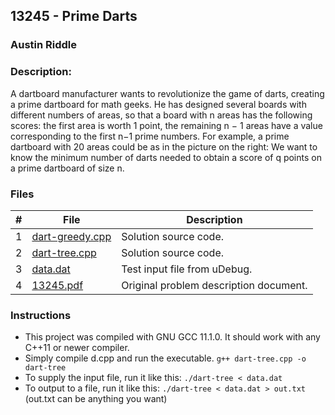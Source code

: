 ## 13245 - Prime Darts
### Austin Riddle
### Description:

A dartboard manufacturer wants to revolutionize the
game of darts, creating a prime dartboard for math geeks.
He has designed several boards with different numbers of
areas, so that a board with n areas has the following scores:
the first area is worth 1 point, the remaining n − 1 areas
have a value corresponding to the first n−1 prime numbers.
For example, a prime dartboard with 20 areas could be
as in the picture on the right:
We want to know the minimum number of darts needed
to obtain a score of q points on a prime dartboard of size
n.

### Files


|   #   | File                                | Description                              |
| :---: | ----------------------------------- | ---------------------------------------- |
|   1   |[dart-greedy.cpp](./dart-greedy.cpp) | Solution source code.                    |
|   2   |[dart-tree.cpp](./dart-tree.cpp) | Solution source code.                    |
|   3   |[data.dat](./data.dat)               | Test input file from uDebug.             |
|   4   |[13245.pdf](./13245.pdf)       | Original problem description document.   |

### Instructions

- This project was compiled with GNU GCC 11.1.0.  It should work with any C++11 or newer compiler.
- Simply compile d.cpp and run the executable. ```g++ dart-tree.cpp -o dart-tree```
- To supply the input file, run it like this: ```./dart-tree < data.dat```
- To output to a file, run it like this: ```./dart-tree < data.dat > out.txt``` (out.txt can be anything you want)


